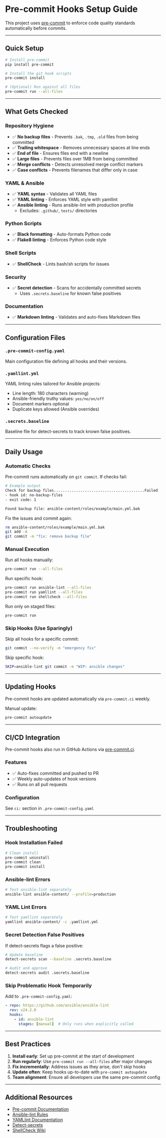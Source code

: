# Pre-commit Hooks Setup Guide

This project uses [pre-commit](https://pre-commit.com/) to enforce code quality standards automatically before commits.

---

## Quick Setup

```bash
# Install pre-commit
pip install pre-commit

# Install the git hook scripts
pre-commit install

# (Optional) Run against all files
pre-commit run --all-files
```

---

## What Gets Checked

### Repository Hygiene
- ✅ **No backup files** - Prevents `.bak`, `.tmp`, `.old` files from being committed
- ✅ **Trailing whitespace** - Removes unnecessary spaces at line ends
- ✅ **End of file** - Ensures files end with a newline
- ✅ **Large files** - Prevents files over 1MB from being committed
- ✅ **Merge conflicts** - Detects unresolved merge conflict markers
- ✅ **Case conflicts** - Prevents filenames that differ only in case

### YAML & Ansible
- ✅ **YAML syntax** - Validates all YAML files
- ✅ **YAML linting** - Enforces YAML style with yamllint
- ✅ **Ansible linting** - Runs ansible-lint with production profile
  - Excludes: `.github/`, `tests/` directories

### Python Scripts
- ✅ **Black formatting** - Auto-formats Python code
- ✅ **Flake8 linting** - Enforces Python code style

### Shell Scripts
- ✅ **ShellCheck** - Lints bash/sh scripts for issues

### Security
- ✅ **Secret detection** - Scans for accidentally committed secrets
  - Uses `.secrets.baseline` for known false positives

### Documentation
- ✅ **Markdown linting** - Validates and auto-fixes Markdown files

---

## Configuration Files

### `.pre-commit-config.yaml`
Main configuration file defining all hooks and their versions.

### `.yamllint.yml`
YAML linting rules tailored for Ansible projects:
- Line length: 180 characters (warning)
- Ansible-friendly truthy values: `yes/no/on/off`
- Document markers optional
- Duplicate keys allowed (Ansible overrides)

### `.secrets.baseline`
Baseline file for detect-secrets to track known false positives.

---

## Daily Usage

### Automatic Checks
Pre-commit runs automatically on `git commit`. If checks fail:

```bash
# Example output
Check for backup files.........................................Failed
- hook id: no-backup-files
- exit code: 1

Found backup file: ansible-content/roles/example/main.yml.bak
```

Fix the issues and commit again:
```bash
rm ansible-content/roles/example/main.yml.bak
git add -A
git commit -m "fix: remove backup file"
```

### Manual Execution

Run all hooks manually:
```bash
pre-commit run --all-files
```

Run specific hook:
```bash
pre-commit run ansible-lint --all-files
pre-commit run yamllint --all-files
pre-commit run shellcheck --all-files
```

Run only on staged files:
```bash
pre-commit run
```

### Skip Hooks (Use Sparingly)

Skip all hooks for a specific commit:
```bash
git commit --no-verify -m "emergency fix"
```

Skip specific hook:
```bash
SKIP=ansible-lint git commit -m "WIP: ansible changes"
```

---

## Updating Hooks

Pre-commit hooks are updated automatically via `pre-commit.ci` weekly.

Manual update:
```bash
pre-commit autoupdate
```

---

## CI/CD Integration

Pre-commit hooks also run in GitHub Actions via [pre-commit.ci](https://pre-commit.ci/).

### Features
- ✅ Auto-fixes committed and pushed to PR
- ✅ Weekly auto-updates of hook versions
- ✅ Runs on all pull requests

### Configuration
See `ci:` section in `.pre-commit-config.yaml`

---

## Troubleshooting

### Hook Installation Failed
```bash
# Clean install
pre-commit uninstall
pre-commit clean
pre-commit install
```

### Ansible-lint Errors
```bash
# Test ansible-lint separately
ansible-lint ansible-content/ --profile=production
```

### YAML Lint Errors
```bash
# Test yamllint separately
yamllint ansible-content/ -c .yamllint.yml
```

### Secret Detection False Positives
If detect-secrets flags a false positive:

```bash
# Update baseline
detect-secrets scan --baseline .secrets.baseline

# Audit and approve
detect-secrets audit .secrets.baseline
```

### Skip Problematic Hook Temporarily
Add to `.pre-commit-config.yaml`:
```yaml
- repo: https://github.com/ansible/ansible-lint
  rev: v24.2.0
  hooks:
    - id: ansible-lint
      stages: [manual]  # Only runs when explicitly called
```

---

## Best Practices

1. **Install early**: Set up pre-commit at the start of development
2. **Run regularly**: Use `pre-commit run --all-files` after major changes
3. **Fix incrementally**: Address issues as they arise, don't skip hooks
4. **Update often**: Keep hooks up-to-date with `pre-commit autoupdate`
5. **Team alignment**: Ensure all developers use the same pre-commit config

---

## Additional Resources

- [Pre-commit Documentation](https://pre-commit.com/)
- [Ansible-lint Rules](https://ansible-lint.readthedocs.io/)
- [YAMLlint Documentation](https://yamllint.readthedocs.io/)
- [Detect-secrets](https://github.com/Yelp/detect-secrets)
- [ShellCheck Wiki](https://www.shellcheck.net/wiki/)
